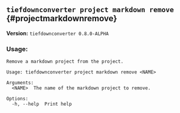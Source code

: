 ## `tiefdownconverter project markdown remove` {#projectmarkdownremove}

**Version:** `tiefdownconverter 0.8.0-ALPHA`

### Usage:
```
Remove a markdown project from the project.

Usage: tiefdownconverter project markdown remove <NAME>

Arguments:
  <NAME>  The name of the markdown project to remove.

Options:
  -h, --help  Print help
```

